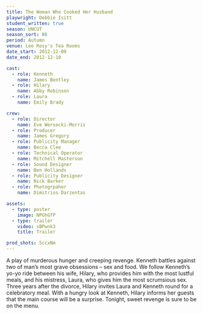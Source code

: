 ```yaml
---
title: The Woman Who Cooked Her Husband
playwright: Debbie Isitt
student_written: true
season: UNCUT
season_sort: 86
period: Autumn
venue: Lee Rosy's Tea Rooms
date_start: 2012-12-09
date_end: 2012-12-10

cast:
  - role: Kenneth
    name: James Bentley
  - role: Hilary
    name: Abby Robinson
  - role: Laura
    name: Emily Brady

crew:
  - role: Director
    name: Eve Wersocki-Morris
  - role: Producer
    name: James Gregory
  - role: Publicity Manager
    name: Becca Clee
  - role: Technical Operator
    name: Mitchell Masterson
  - role: Sound Designer
    name: Ben Hollands
  - role: Publicity Designer
    name: Nick Barker
  - role: Photogrpaher
    name: Dimitrios Darzentas

assets:
  - type: poster
    image: NPGhGfP
  - type: trailer
    video: sBPwnk3
    title: Trailer

prod_shots: 5ccxNm
---
```


A play of murderous hunger and creeping revenge. Kenneth battles against two of man’s most grave obsessions – sex and food. We follow Kenneth’s yo-yo ride between his wife, Hilary, who provides him with the most lustful meals, and his mistress, Laura, who gives him the most scrumsious sex. Three years after the divorce, Hilary invites Laura and Kenneth round for a celebratory meal. With a hungry look at Kenneth, Hilary informs her guests that the main course will be a surprise. Tonight, sweet revenge is sure to be on the menu.

